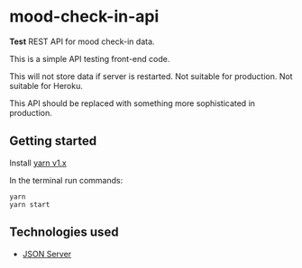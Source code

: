 # mood-check-in-api

**Test** REST API for mood check-in data.

This is a simple API testing front-end code.

This will not store data if server is restarted. Not suitable for production. Not suitable for Heroku.

This API should be replaced with something more sophisticated in production.

## Getting started

Install [yarn v1.x](https://classic.yarnpkg.com/)

In the terminal run commands:

```console
yarn
yarn start
```

## Technologies used

* [JSON Server](https://github.com/typicode/json-server)
